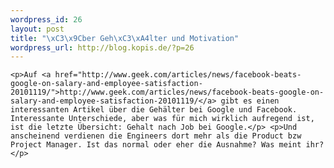 ```yaml
--- 
wordpress_id: 26
layout: post
title: "\xC3\x9Cber Geh\xC3\xA4lter und Motivation"
wordpress_url: http://blog.kopis.de/?p=26
---
```


    <p>Auf <a href="http://www.geek.com/articles/news/facebook-beats-google-on-salary-and-employee-satisfaction-20101119/">http://www.geek.com/articles/news/facebook-beats-google-on-salary-and-employee-satisfaction-20101119/</a> gibt es einen interessanten Artikel über die Gehälter bei Google und Facebook. Interessante Unterschiede, aber was für mich wirklich aufregend ist, ist die letzte Übersicht: Gehalt nach Job bei Google.</p> <p>Und anscheinend verdienen die Engineers dort mehr als die Product bzw Project Manager. Ist das normal oder eher die Ausnahme? Was meint ihr?</p>
  
